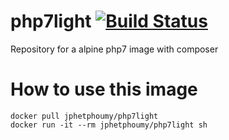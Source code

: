 # php7light [![Build Status](https://travis-ci.org/jphetphoumy/php7light.svg?branch=master)](https://travis-ci.org/jphetphoumy/php7light)

Repository for a alpine php7 image with composer

# How to use this image 

```
docker pull jphetphoumy/php7light
docker run -it --rm jphetphoumy/php7light sh
```
